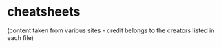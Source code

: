 # cheatsheets
(content taken from various sites - credit belongs to the creators listed in each file)
